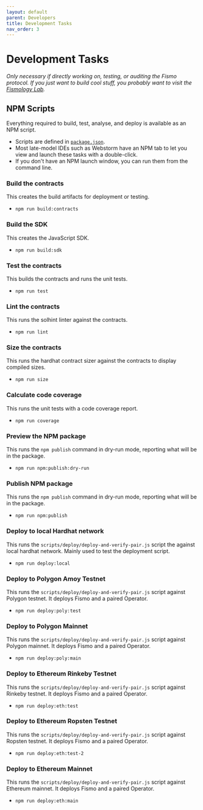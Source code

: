 ```yaml
---
layout: default
parent: Developers
title: Development Tasks
nav_order: 3
---
```

# Development Tasks
_Only necessary if directly working on, testing, or auditing the Fismo protocol. If you just want to build cool stuff, you probably want to visit the [Fismology Lab](https://lab.fismo.xyz)._

## NPM Scripts
Everything required to build, test, analyse, and deploy is available as an NPM script.
* Scripts are defined in [`package.json`](https://github.com/cliffhall/Fismo/blob/main/package.json#L31).
* Most late-model IDEs such as Webstorm have an NPM tab to let you view and launch these
tasks with a double-click.
* If you don't have an NPM launch window, you can run them from the command line.

### Build the contracts
This creates the build artifacts for deployment or testing.

* ```npm run build:contracts```

### Build the SDK
This creates the JavaScript SDK.

* ```npm run build:sdk```

### Test the contracts
This builds the contracts and runs the unit tests.

* ```npm run test```

### Lint the contracts
This runs the solhint linter against the contracts.

* ```npm run lint```

### Size the contracts
This runs the hardhat contract sizer against the contracts to display compiled sizes.

* ```npm run size```

### Calculate code coverage
This runs the unit tests with a code coverage report.

* ```npm run coverage```

### Preview the NPM package
This runs the `npm publish` command in dry-run mode, reporting what will be in the package.

* ```npm run npm:publish:dry-run```

### Publish NPM package
This runs the `npm publish` command in dry-run mode, reporting what will be in the package.

* ```npm run npm:publish```

### Deploy to local Hardhat network
This runs the `scripts/deploy/deploy-and-verify-pair.js` script the against local hardhat network.
Mainly used to test the deployment script.

* ```npm run deploy:local```

### Deploy to Polygon Amoy Testnet
This runs the `scripts/deploy/deploy-and-verify-pair.js` script against Polygon testnet. It deploys Fismo and a paired Operator.

* ```npm run deploy:poly:test```

### Deploy to Polygon Mainnet
This runs the `scripts/deploy/deploy-and-verify-pair.js` script against Polygon mainnet. It deploys Fismo and a paired Operator.

* ```npm run deploy:poly:main```

### Deploy to Ethereum Rinkeby Testnet
This runs the `scripts/deploy/deploy-and-verify-pair.js` script against Rinkeby testnet. It deploys Fismo and a paired Operator.

* ```npm run deploy:eth:test```

### Deploy to Ethereum Ropsten Testnet
This runs the `scripts/deploy/deploy-and-verify-pair.js` script against Ropsten testnet. It deploys Fismo and a paired Operator.

* ```npm run deploy:eth:test-2```

### Deploy to Ethereum Mainnet
This runs the `scripts/deploy/deploy-and-verify-pair.js` script against Ethereum mainnet. It deploys Fismo and a paired Operator.

* ```npm run deploy:eth:main```